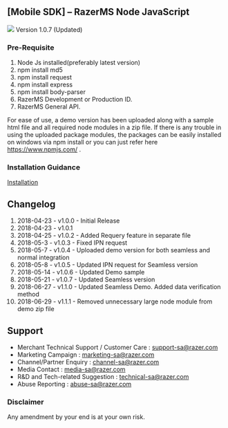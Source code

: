 ## [Mobile SDK] – RazerMS Node JavaScript
<img src="https://user-images.githubusercontent.com/38641542/74423739-b4440a00-4e8b-11ea-8d95-016d25d26e87.jpg" style="max-width:100%;">
Version 1.0.7 (Updated)

### Pre-Requisite
1. Node Js installed(preferably latest version)
2. npm install md5
3. npm install request
4. npm install express
5. npm install body-parser
6. RazerMS Development or Production ID.
7. RazerMS General API.

For ease of use, a demo version has been uploaded along with a sample html file and all required node modules in a zip file.
If there is any trouble in using the uploaded package modules, the packages can be easily installed on windows via npm install <packagename> 
or you can just refer here https://www.npmjs.com/ .

  
### Installation Guidance
[Installation](https://github.com/RazerMS/Node_JS-SDK/wiki/Installation-Guidance)

Changelog
----------
1. 2018-04-23 - v1.0.0 - Initial Release
2. 2018-04-23 - v1.0.1 
3. 2018-04-25 - v1.0.2 - Added Requery feature in separate file 
4. 2018-05-3 - v1.0.3 - Fixed IPN request 
5. 2018-05-7 - v1.0.4 - Uploaded demo version for both seamless and normal integration
6. 2018-05-8 - v1.0.5 - Updated IPN request for Seamless version
7. 2018-05-14 - v1.0.6 - Updated Demo sample
8. 2018-05-21 - v1.0.7 - Updated Seamless version
9. 2018-06-27 - v1.1.0 - Updated Seamless Demo. Added data verification method
10. 2018-06-29 - v1.1.1 - Removed unnecessary large node module from demo zip file
  
Support
-------
- Merchant Technical Support / Customer Care : support-sa@razer.com 
- Marketing Campaign : marketing-sa@razer.com 
- Channel/Partner Enquiry : channel-sa@razer.com 
- Media Contact : media-sa@razer.com 
- R&D and Tech-related Suggestion : technical-sa@razer.com 
- Abuse Reporting : abuse-sa@razer.com

### Disclaimer
Any amendment by your end is at your own risk.


